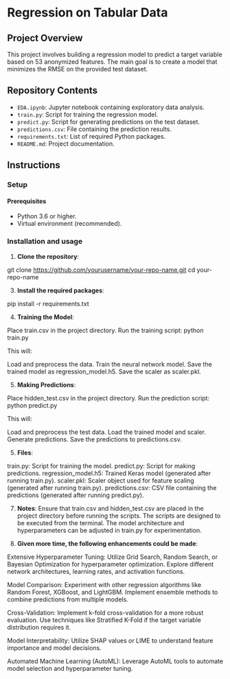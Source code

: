 # Regression on Tabular Data

## Project Overview

This project involves building a regression model to predict a target variable based on 53 anonymized features. The main goal is to create a model that minimizes the RMSE on the provided test dataset.

## Repository Contents

- `EDA.ipynb`: Jupyter notebook containing exploratory data analysis.
- `train.py`: Script for training the regression model.
- `predict.py`: Script for generating predictions on the test dataset.
- `predictions.csv`: File containing the prediction results.
- `requirements.txt`: List of required Python packages.
- `README.md`: Project documentation.

## Instructions

### Setup

#### Prerequisites

- Python 3.6 or higher.
- Virtual environment (recommended).

### Installation and usage

1. **Clone the repository**:
   
 git clone https://github.com/yourusername/your-repo-name.git
 cd your-repo-name
   
3. **Install the required packages**:
   
 pip install -r requirements.txt
   
4. **Training the Model**:
   
 Place train.csv in the project directory.
 Run the training script:
 python train.py
 
 This will:
 
 Load and preprocess the data.
 Train the neural network model.
 Save the trained model as regression_model.h5.
 Save the scaler as scaler.pkl.

5. **Making Predictions**:

 Place hidden_test.csv in the project directory.
 Run the prediction script:
 python predict.py
 
 This will:
 
 Load and preprocess the test data.
 Load the trained model and scaler.
 Generate predictions.
 Save the predictions to predictions.csv.

5. **Files**:
   
 train.py: Script for training the model.
 predict.py: Script for making predictions.
 regression_model.h5: Trained Keras model (generated after running train.py).
 scaler.pkl: Scaler object used for feature scaling (generated after running train.py).
 predictions.csv: CSV file containing the predictions (generated after running predict.py).

7. **Notes**:
 Ensure that train.csv and hidden_test.csv are placed in the project directory before running the scripts.
 The scripts are designed to be executed from the terminal.
 The model architecture and hyperparameters can be adjusted in train.py for experimentation.

8. **Given more time, the following enhancements could be made**:

 Extensive Hyperparameter Tuning:
 Utilize Grid Search, Random Search, or Bayesian Optimization for hyperparameter optimization.
 Explore different network architectures, learning rates, and activation functions.
 
 Model Comparison:
 Experiment with other regression algorithms like Random Forest, XGBoost, and LightGBM.
 Implement ensemble methods to combine predictions from multiple models.
 
 Cross-Validation:
 Implement k-fold cross-validation for a more robust evaluation.
 Use techniques like Stratified K-Fold if the target variable distribution requires it.
 
 Model Interpretability:
 Utilize SHAP values or LIME to understand feature importance and model decisions.
 
 Automated Machine Learning (AutoML):
 Leverage AutoML tools to automate model selection and hyperparameter tuning.
